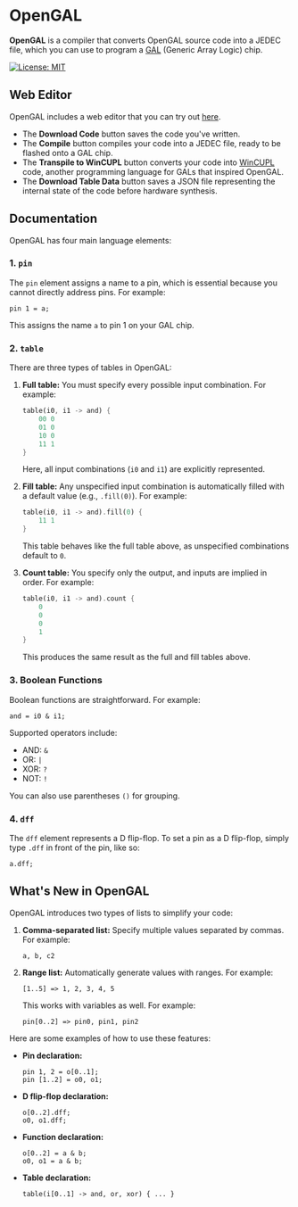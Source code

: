 # OpenGAL

**OpenGAL** is a compiler that converts OpenGAL source code into a JEDEC file, which you can use to program a [GAL](https://en.wikipedia.org/wiki/Generic_array_logic) (Generic Array Logic) chip.

[![License: MIT](https://img.shields.io/badge/License-MIT-red.svg)](https://opensource.org/licenses/MIT)

## Web Editor

OpenGAL includes a web editor that you can try out [here](https://elias-2001-de.github.io/projects/open-gal/).

- The **Download Code** button saves the code you've written.
- The **Compile** button compiles your code into a JEDEC file, ready to be flashed onto a GAL chip.
- The **Transpile to WinCUPL** button converts your code into [WinCUPL](https://www.microchip.com/en-us/development-tool/wincupl) code, another programming language for GALs that inspired OpenGAL.
- The **Download Table Data** button saves a JSON file representing the internal state of the code before hardware synthesis.

## Documentation

OpenGAL has four main language elements:

### 1. `pin`

The `pin` element assigns a name to a pin, which is essential because you cannot directly address pins. For example:

```
pin 1 = a;
```

This assigns the name `a` to pin 1 on your GAL chip.

### 2. `table`

There are three types of tables in OpenGAL:

1. **Full table:** You must specify every possible input combination. For example:

    ```rust
    table(i0, i1 -> and) {
        00 0
        01 0
        10 0
        11 1
    }
    ```

    Here, all input combinations (`i0` and `i1`) are explicitly represented.

2. **Fill table:** Any unspecified input combination is automatically filled with a default value (e.g., `.fill(0)`). For example:

    ```rust
    table(i0, i1 -> and).fill(0) {
        11 1
    }
    ```

    This table behaves like the full table above, as unspecified combinations default to `0`.

3. **Count table:** You specify only the output, and inputs are implied in order. For example:

    ```rust
    table(i0, i1 -> and).count {
        0
        0
        0
        1
    }
    ```

    This produces the same result as the full and fill tables above.

### 3. Boolean Functions

Boolean functions are straightforward. For example:

```
and = i0 & i1;
```

Supported operators include: 
- AND: `&`
- OR: `|`
- XOR: `?`
- NOT: `!`

You can also use parentheses `()` for grouping.

### 4. `dff`

The `dff` element represents a D flip-flop. To set a pin as a D flip-flop, simply type `.dff` in front of the pin, like so:

```
a.dff;
```

## What's New in OpenGAL

OpenGAL introduces two types of lists to simplify your code:

1. **Comma-separated list:** Specify multiple values separated by commas. For example:
   ```
   a, b, c2
   ```

2. **Range list:** Automatically generate values with ranges. For example:
   ```
   [1..5] => 1, 2, 3, 4, 5
   ```

   This works with variables as well. For example:
   ```
   pin[0..2] => pin0, pin1, pin2
   ```

Here are some examples of how to use these features:

- **Pin declaration:** 
  ```
  pin 1, 2 = o[0..1]; 
  pin [1..2] = o0, o1;
  ```

- **D flip-flop declaration:**
  ```
  o[0..2].dff; 
  o0, o1.dff;
  ```

- **Function declaration:**
  ```
  o[0..2] = a & b; 
  o0, o1 = a & b;
  ```

- **Table declaration:**
  ```
  table(i[0..1] -> and, or, xor) { ... }
  ```
